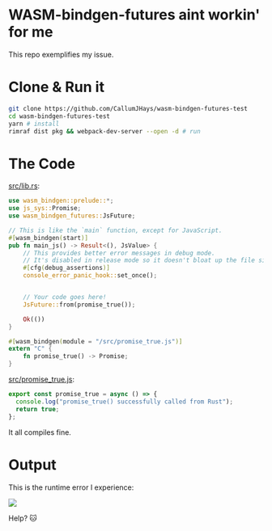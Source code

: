 # WASM-bindgen-futures aint workin' for me

This repo exemplifies my issue.

# Clone & Run it

```bash
git clone https://github.com/CallumJHays/wasm-bindgen-futures-test
cd wasm-bindgen-futures-test
yarn # install
rimraf dist pkg && webpack-dev-server --open -d # run
```

# The Code

[src/lib.rs](./src/lib.rs):

```rust
use wasm_bindgen::prelude::*;
use js_sys::Promise;
use wasm_bindgen_futures::JsFuture;

// This is like the `main` function, except for JavaScript.
#[wasm_bindgen(start)]
pub fn main_js() -> Result<(), JsValue> {
    // This provides better error messages in debug mode.
    // It's disabled in release mode so it doesn't bloat up the file size.
    #[cfg(debug_assertions)]
    console_error_panic_hook::set_once();


    // Your code goes here!
    JsFuture::from(promise_true());

    Ok(())
}

#[wasm_bindgen(module = "/src/promise_true.js")]
extern "C" {
    fn promise_true() -> Promise;
}
```

[src/promise_true.js](./src/lib.rs):

```javascript
export const promise_true = async () => {
  console.log("promise_true() successfully called from Rust");
  return true;
};
```

It all compiles fine.

# Output

This is the runtime error I experience:

<image src="./wasm_bindgen_future_bugreport.png">

Help? 🐱
